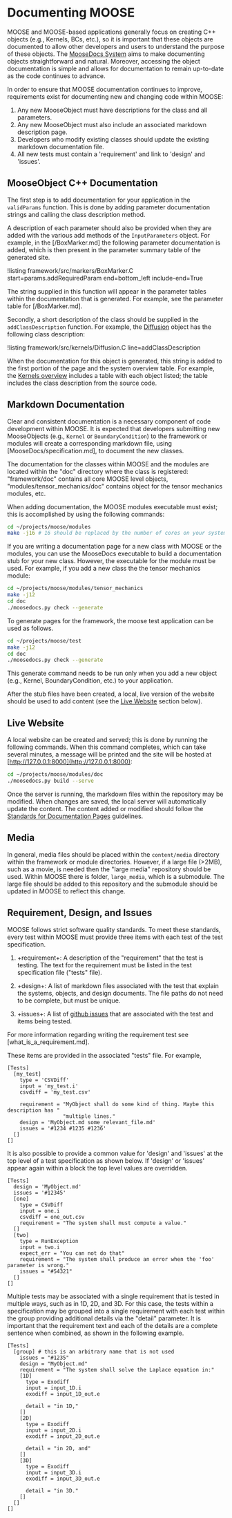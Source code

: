# Documenting MOOSE

MOOSE and MOOSE-based applications generally focus on creating C++ objects (e.g., Kernels, BCs,
etc.), so it is important that these objects are documented to allow other developers and users to
understand the purpose of these objects. The [MooseDocs System](MooseDocs/index.md) aims to make
documenting objects straightforward and natural. Moreover, accessing the object documentation is
simple and allows for documentation to remain up-to-date as the code continues to advance.

In order to ensure that MOOSE documentation continues to improve, requirements exist for
documenting new and changing code within MOOSE:

1. Any new MooseObject must have descriptions for the class and all parameters.
1. Any new MooseObject must also include an associated markdown description page.
1. Developers who modify existing classes should update the existing markdown documentation file.
1. All new tests must contain a 'requirement' and link to 'design' and 'issues'.

## MooseObject C++ Documentation

The first step is to add documentation for your application in the `validParams` function. This is
done by adding parameter documentation strings and calling the class description method.

A description of each parameter should also be provided when they are added with the various add
methods of the `InputParameters` object. For example, in the
[/BoxMarker.md] the following parameter documentation is
added, which is then present in the parameter summary table of the generated site.

!listing framework/src/markers/BoxMarker.C
         start=params.addRequiredParam
         end=bottom_left
         include-end=True

The string supplied in this function will appear in the parameter tables within the documentation
that is generated.  For example, see the parameter table for [/BoxMarker.md].

Secondly, a short description of the class should be supplied in the `addClassDescription`
function. For example, the [Diffusion](/Diffusion.md) object has the following class description:

!listing framework/src/kernels/Diffusion.C line=addClassDescription

When the documentation for this object is generated, this string is added to the first portion of the
page and the system overview table. For example, the [Kernels overview](syntax/Kernels/index.md)
includes a table with each object listed; the table includes the class description from the source
code.

## Markdown Documentation

Clear and consistent documentation is a necessary component of code development within MOOSE.  It is
expected that developers submitting new MooseObjects (e.g., `Kernel` or `BoundaryCondition`) to the
framework or modules will create a corresponding markdown file, using
[MooseDocs/specification.md], to document the new classes.

The documentation for the classes within MOOSE and the modules are located within the "doc"
directory where the class is registered: "framework/doc" contains all core MOOSE level objects,
"modules/tensor_mechanics/doc" contains object for the tensor mechanics modules, etc.

When adding documentation, the MOOSE modules executable must exist; this is accomplished by using the
following commands:

```bash
cd ~/projects/moose/modules
make -j16 # 16 should be replaced by the number of cores on your system
```

If you are writing a documentation page for a new class with MOOSE or the modules, you can use the
MooseDocs executable to build a documentation stub for your new class. However, the executable
for the module must be used. For example, if you add a new class the the tensor mechanics
module:

```bash
cd ~/projects/moose/modules/tensor_mechanics
make -j12
cd doc
./moosedocs.py check --generate
```

To generate pages for the framework, the moose test application can be used as follows.

```bash
cd ~/projects/moose/test
make -j12
cd doc
./moosedocs.py check --generate
```

This generate command needs to be run only when you add a new object (e.g., Kernel,
BoundaryCondition, etc.) to your application.

After the stub files have been created, a local, live version of the website should
be used to add content (see the [Live Website](#live-website) section below).

## Live Website

A local website can be created and served; this is done by running the following commands.  When
this command completes, which can take several minutes, a message will be printed and the site will
be hosted at [http://127.0.0.1:8000](http://127.0.0.1:8000):

```bash
cd ~/projects/moose/modules/doc
./moosedocs.py build --serve
```

Once the server is running, the markdown files within the repository may be modified. When
changes are saved, the local server will automatically update the content.
The content added or modified should follow the
[Standards for Documentation Pages](MooseDocs/standards.md) guidelines.

## Media

In general, media files should be placed within the `content/media` directory within the
framework or module directories. However, if a large file (>2MB), such as a movie, is needed then
the "large media" repository should be used. Within MOOSE there is folder, `large_media`, which
is a submodule. The large file should be added to this repository and the submodule should be
updated in MOOSE to reflect this change.

## Requirement, Design, and Issues

MOOSE follows strict software quality standards. To meet these standards, every test within MOOSE
must provide three items with each test of the test specification.

1. +requirement+: A description of the "requirement" that the test is
   testing. The text for the requirement must be listed in the test specification file ("tests" file).

1. +design+: A list of markdown files associated with the test that explain the systems, objects,
   and design documents. The file paths do not need to be complete, but must be unique.

1. +issues+: A list of [github issues](https://github.com/idaholab/moose/issues/) that are
   associated with the test and items being tested.

For more information regarding writing the requirement test see [what_is_a_requirement.md].

These items are provided in the associated "tests" file. For example,

```
[Tests]
  [my_test]
    type = 'CSVDiff'
    input = 'my_test.i'
    csvdiff = 'my_test.csv'

    requirement = "MyObject shall do some kind of thing. Maybe this description has "
                  "multiple lines."
    design = 'MyObject.md some_relevant_file.md'
    issues = '#1234 #1235 #1236'
  []
[]
```

It is also possible to provide a common value for 'design' and 'issues' at the top level of a test
specification as shown below. If 'design' or 'issues' appear again within a block the top level
values are overridden.

```
[Tests]
  design = 'MyObject.md'
  issues = '#12345'
  [one]
    type = CSVDiff
    input = one.i
    csvdiff = one_out.csv
    requirement = "The system shall must compute a value."
  []
  [two]
    type = RunException
    input = two.i
    expect_err = "You can not do that"
    requirement = "The system shall produce an error when the 'foo' parameter is wrong."
    issues = "#54321"
  []
[]
```

Multiple tests may be associated with a single requirement that is tested in
multiple ways, such as in 1D, 2D, and 3D. For this case, the tests within a
specification may be grouped into a single requirement with each test within the group providing
additional details via the "detail" parameter. It is important that the requirement text
and each of the details are a complete sentence when combined, as shown in the following example.

```
[Tests]
  [group] # this is an arbitrary name that is not used
    issues = "#1235"
    design = "MyObject.md"
    requirement = "The system shall solve the Laplace equation in:"
    [1D]
      type = Exodiff
      input = input_1D.i
      exodiff = input_1D_out.e

      detail = "in 1D,"
    []
    [2D]
      type = Exodiff
      input = input_2D.i
      exodiff = input_2D_out.e

      detail = "in 2D, and"
    []
    [3D]
      type = Exodiff
      input = input_3D.i
      exodiff = input_3D_out.e

      detail = "in 3D."
    []
  []
[]
```
